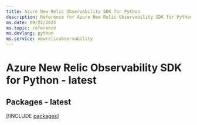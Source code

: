 ```yaml
---
title: Azure New Relic Observability SDK for Python
description: Reference for Azure New Relic Observability SDK for Python
ms.date: 09/22/2025
ms.topic: reference
ms.devlang: python
ms.service: newrelicobservability
---
```

# Azure New Relic Observability SDK for Python - latest
## Packages - latest
[!INCLUDE [packages](new-relic-observability-index.md)]